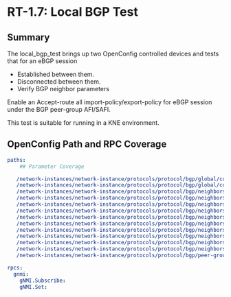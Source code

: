 # RT-1.7: Local BGP Test

## Summary

The local\_bgp\_test brings up two OpenConfig controlled devices and tests that for an eBGP session 

* Established between them.
* Disconnected between them.
* Verify BGP neighbor parameters

Enable an Accept-route all import-policy/export-policy for eBGP session under the BGP peer-group AFI/SAFI.


This test is suitable for running in a KNE environment.

## OpenConfig Path and RPC Coverage

```yaml
paths:
    ## Parameter Coverage

   /network-instances/network-instance/protocols/protocol/bgp/global/config/as:
   /network-instances/network-instance/protocols/protocol/bgp/global/config/router-id:
   /network-instances/network-instance/protocols/protocol/bgp/neighbors/neighbor/config/auth-password:
   /network-instances/network-instance/protocols/protocol/bgp/neighbors/neighbor/config/local-as:
   /network-instances/network-instance/protocols/protocol/bgp/neighbors/neighbor/config/neighbor-address:
   /network-instances/network-instance/protocols/protocol/bgp/neighbors/neighbor/config/peer-as:
   /network-instances/network-instance/protocols/protocol/bgp/neighbors/neighbor/neighbor-address:
   /network-instances/network-instance/protocols/protocol/bgp/neighbors/neighbor/state/messages/received/last-notification-error-code:
   /network-instances/network-instance/protocols/protocol/bgp/neighbors/neighbor/state/session-state:
   /network-instances/network-instance/protocols/protocol/bgp/neighbors/neighbor/state/supported-capabilities:
   /network-instances/network-instance/protocols/protocol/bgp/neighbors/neighbor/timers/config/hold-time:
   /network-instances/network-instance/protocols/protocol/bgp/neighbors/neighbor/timers/config/keepalive-interval:
   /network-instances/network-instance/protocols/protocol/bgp/peer-groups/peer-group/config/description:

rpcs:
  gnmi:
    gNMI.Subscribe:
    gNMI.Set:
```

